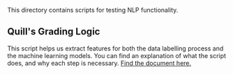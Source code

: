 This directory contains scripts for testing NLP functionality.

## Quill's Grading Logic
This script helps us extract features for both the data labelling process and the machine learning models. You can find an explanation of what the script does, and why each step is necessary. [Find the document here.](https://www.notion.so/Quill-Comprehension-Grading-Logic-395e3ba566484790a9187ddeb7cdfc6a#e34312ec6830435ba5e1c5b70737898e)


